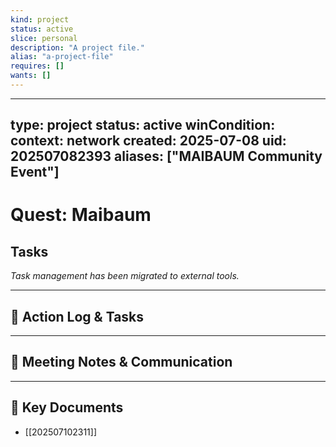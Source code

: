 ```yaml
---
kind: project
status: active
slice: personal
description: "A project file."
alias: "a-project-file"
requires: []
wants: []
---
```

---
type: project
status: active
winCondition: 
context: network
created: 2025-07-08
uid: 202507082393
aliases: ["MAIBAUM Community Event"]
---

# Quest: Maibaum

## Tasks

*Task management has been migrated to external tools.*

---

## 📝 Action Log & Tasks


---
## 💬 Meeting Notes & Communication


---
## 📎 Key Documents
- [[202507102311]]
